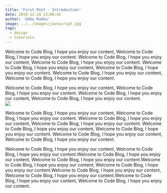 ```yaml
---
title: 'First Post - Introduction'
date: 2019-12-19 13:06:42
author: 'Umbu Rambu'
image: ../../images/javascript.jpg
tags:
  - design
  - tutorials
---
```


<link rel="stylesheet" href="https://cdnjs.cloudflare.com/ajax/libs/codemirror/5.48.4/codemirror.css">
<link rel="stylesheet" href="https://cdnjs.cloudflare.com/ajax/libs/codemirror/5.48.4/addon/fold/foldgutter.js">
<link rel="stylesheet" href="https://cdnjs.cloudflare.com/ajax/libs/codemirror/5.48.4/addon/dialog/dialog.css">
<link rel="stylesheet" href="https://cdnjs.cloudflare.com/ajax/libs/codemirror/5.48.4/theme/monokai.css">
<script src="https://cdnjs.cloudflare.com/ajax/libs/codemirror/5.48.4/codemirror.js"></script>
<script src="https://cdnjs.cloudflare.com/ajax/libs/codemirror/5.48.4/addon/search/searchcursor.js"></script>
<script src="https://cdnjs.cloudflare.com/ajax/libs/codemirror/5.48.4/addon/search/search.js"></script>
<script src="https://cdnjs.cloudflare.com/ajax/libs/codemirror/5.48.4/addon/dialog/dialog.js"></script>
<script src="https://cdnjs.cloudflare.com/ajax/libs/codemirror/5.48.4/addon/edit/matchbrackets.js"></script>
<script src="https://cdnjs.cloudflare.com/ajax/libs/codemirror/5.48.4/addon/edit/closebrackets.js"></script>
<script src="https://cdnjs.cloudflare.com/ajax/libs/codemirror/5.48.4/addon/comment/comment.js"></script>
<script src="https://cdnjs.cloudflare.com/ajax/libs/codemirror/5.48.4/addon/wrap/hardwrap.js"></script>
<script src="https://cdnjs.cloudflare.com/ajax/libs/codemirror/5.48.4/addon/fold/foldcode.js"></script>
<script src="https://cdnjs.cloudflare.com/ajax/libs/codemirror/5.48.4/addon/fold/brace-fold.js"></script>
<script src="https://cdnjs.cloudflare.com/ajax/libs/codemirror/5.48.4/mode/javascript/javascript.js"></script>
<script src="https://cdnjs.cloudflare.com/ajax/libs/codemirror/5.48.4/keymap/sublime.js"></script>
<script src="https://cdnjs.cloudflare.com/ajax/libs/codemirror/5.48.4/mode/php/php.js" ></script>
<script src="https://cdnjs.cloudflare.com/ajax/libs/codemirror/5.48.4/mode/pascal/pascal.js" ></script>
<script src="https://cdnjs.cloudflare.com/ajax/libs/codemirror/5.48.4/mode/css/css.js" ></script>
 

<style>
  .CodeMirror {border-top: 1px solid #eee; border-bottom: 1px solid #eee; line-height: 1.3; height: 500px}
  .CodeMirror-linenumbers { padding: 0 8px; }
</style>
 
Welcome to Code Blog, I hope you enjoy our content, Welcome to Code Blog, I hope you enjoy our content.
Welcome to Code Blog, I hope you enjoy our content, Welcome to Code Blog, I hope you enjoy our content.
Welcome to Code Blog, I hope you enjoy our content, Welcome to Code Blog, I hope you enjoy our content.
Welcome to Code Blog, I hope you enjoy our content, Welcome to Code Blog, I hope you enjoy our content.

<div id="code1"></div>
Welcome to Code Blog, I hope you enjoy our content, Welcome to Code Blog, I hope you enjoy our content.
Welcome to Code Blog, I hope you enjoy our content, Welcome to Code Blog, I hope you enjoy our content.
<div id="code2"></div>

<img src="../../src/assets/images/javascript.jpg" class="img-fluid" />

Welcome to Code Blog, I hope you enjoy our content, Welcome to Code Blog, I hope you enjoy our content.
Welcome to Code Blog, I hope you enjoy our content, Welcome to Code Blog, I hope you enjoy our content.
Welcome to Code Blog, I hope you enjoy our content, Welcome to Code Blog, I hope you enjoy our content.
Welcome to Code Blog, I hope you enjoy our content, Welcome to Code Blog, I hope you enjoy our content.

<script type="text/javascript" src="../../src/assets/js/first-post.js"></script>


Welcome to Code Blog, I hope you enjoy our content, Welcome to Code Blog, I hope you enjoy our content.Welcome to Code Blog, I hope you enjoy our content, Welcome to Code Blog, I hope you enjoy our content.Welcome to Code Blog, I hope you enjoy our content, Welcome to Code Blog, I hope you enjoy our content.Welcome to Code Blog, I hope you enjoy our content, Welcome to Code Blog, I hope you enjoy our content.Welcome to Code Blog, I hope you enjoy our content, Welcome to Code Blog, I hope you enjoy our content.